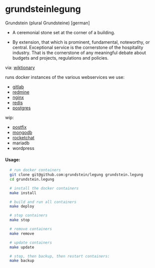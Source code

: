 # grundsteinlegung

Grundstein (plural Grundsteine) [german]

* A ceremonial stone set at the corner of a building.

* By extension, that which is prominent, fundamental, noteworthy, or central.
Exceptional service is the cornerstone of the hospitality industry.
That is the cornerstone of any meaningful debate about budgets and projects, regulations and policies.

via: [wiktionary](https://en.wiktionary.org/wiki/grundstein)

runs docker instances of the various webservices we use:
* [gitlab](https://github.com/grundstein/gitlab)
* [redmine](https://github.com/grundstein/redmine)
* [nginx](https://github.com/grundstein/nginx)
* [redis](https://github.com/grundstein/redis)
* [postgres](https://github.com/grundstein/postgres)

wip:
* [postfix](https://github.com/grundstein/postfix)
* [mongodb](https://github.com/grundstein/mongodb)
* [rocketchat](https://github.com/grundstein/rocketchat)
* mariadb
* wordpress

#### Usage:
```bash
  # run docker containers
  git clone git@github.com:grundstein/legung grundstein.legung
  cd grundstein.legung

  # install the docker containers
  make install

  # build and run all containers
  make deploy

  # stop containers
  make stop

  # remove containers
  make remove

  # update containers
  make update

  # stop, then backup, then restart containers:
  make backup

```
